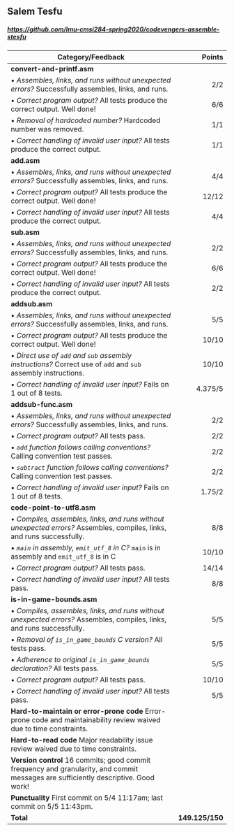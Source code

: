 

## Salem Tesfu

##### https://github.com/lmu-cmsi284-spring2020/codevengers-assemble-stesfu

| Category/Feedback | Points |
| --- | ---: |
| **convert-and-printf.asm** | |
| • _Assembles, links, and runs without unexpected errors?_ Successfully assembles, links, and runs. | 2/2 |
| • _Correct program output?_ All tests produce the correct output. Well done! | 6/6 |
| • _Removal of hardcoded number?_ Hardcoded number was removed. | 1/1 |
| • _Correct handling of invalid user input?_ All tests produce the correct output. | 1/1 |
| **add.asm** | |
| • _Assembles, links, and runs without unexpected errors?_ Successfully assembles, links, and runs. | 4/4 |
| • _Correct program output?_ All tests produce the correct output. Well done! | 12/12 |
| • _Correct handling of invalid user input?_ All tests produce the correct output. | 4/4 |
| **sub.asm** | |
| • _Assembles, links, and runs without unexpected errors?_ Successfully assembles, links, and runs. | 2/2 |
| • _Correct program output?_ All tests produce the correct output. Well done! | 6/6 |
| • _Correct handling of invalid user input?_ All tests produce the correct output. | 2/2 |
| **addsub.asm** | |
| • _Assembles, links, and runs without unexpected errors?_ Successfully assembles, links, and runs. | 5/5 |
| • _Correct program output?_ All tests produce the correct output. Well done! | 10/10 |
| • _Direct use of `add` and `sub` assembly instructions?_ Correct use of `add` and `sub` assembly instructions. | 10/10 |
| • _Correct handling of invalid user input?_ Fails on 1 out of 8 tests.  | 4.375/5 |
| **addsub-func.asm** | |
| • _Assembles, links, and runs without unexpected errors?_ Successfully assembles, links, and runs. | 2/2 |
| • _Correct program output?_ All tests pass.  | 2/2 |
| • _`add` function follows calling conventions?_ Calling convention test passes. | 2/2 |
| • _`subtract` function follows calling conventions?_ Calling convention test passes. | 2/2 |
| • _Correct handling of invalid user input?_ Fails on 1 out of 8 tests. | 1.75/2 |
| **code-point-to-utf8.asm** | |
| • _Compiles, assembles, links, and runs without unexpected errors?_ Assembles, compiles, links, and runs successfully. | 8/8 |
| • _`main` in assembly, `emit_utf_8` in C?_ `main` is in assembly and `emit_utf_8` is in C | 10/10 |
| • _Correct program output?_ All tests pass. | 14/14 |
| • _Correct handling of invalid user input?_ All tests pass. | 8/8 |
| **is-in-game-bounds.asm** | |
| • _Compiles, assembles, links, and runs without unexpected errors?_ Assembles, compiles, links, and runs successfully. | 5/5 |
| • _Removal of `is_in_game_bounds` C version?_ All tests pass. | 5/5 |
| • _Adherence to original `is_in_game_bounds` declaration?_ All tests pass. | 5/5 |
| • _Correct program output?_ All tests pass. | 10/10 |
| • _Correct handling of invalid user input?_ All tests pass. | 5/5 |
| **Hard-to-maintain or error-prone code** Error-prone code and maintainability review waived due to time constraints. |  |
| **Hard-to-read code** Major readability issue review waived due to time constraints. |  |
| **Version control** 16 commits; good commit frequency and granularity, and commit messages are sufficiently descriptive. Good work! |  |
| **Punctuality** First commit on 5/4 11:17am; last commit on 5/5 11:43pm. |  |
| **Total** | **149.125/150** |
